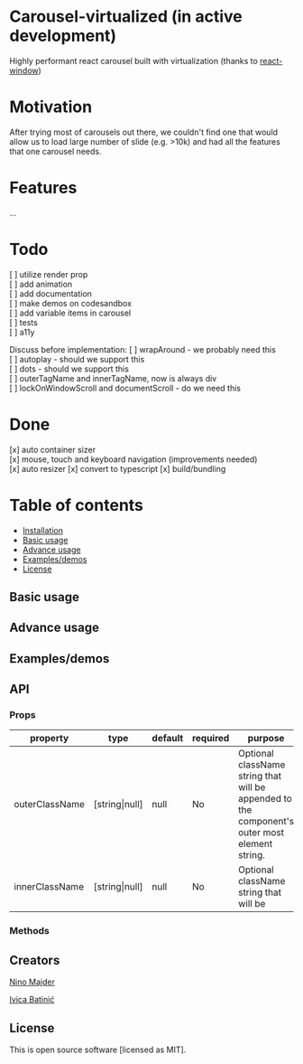 # Carousel-virtualized (in active development)
Highly performant react carousel built with virtualization (thanks to [react-window](https://github.com/bvaughn/react-window "react-window github page"))

# Motivation
After trying most of carousels out there, we couldn't find one that would allow us to load large number of slide (e.g. >10k) and had all the features that one carousel needs.

# Features
...

# Todo
[ ] utilize render prop  
[ ] add animation  
[ ] add documentation  
[ ] make demos on codesandbox  
[ ] add variable items in carousel  
[ ] tests  
[ ] a11y  

Discuss before implementation:
[ ] wrapAround - we probably need this  
[ ] autoplay - should we support this  
[ ] dots  - should we support this  
[ ] outerTagName and innerTagName, now is always div  
[ ] lockOnWindowScroll and documentScroll - do we need this  

# Done
[x] auto container sizer  
[x] mouse, touch and keyboard navigation (improvements needed)  
[x] auto resizer 
[x] convert to typescript 
[x] build/bundling



# Table of contents
  * [Installation](#-installation)
  * [Basic usage](#-basic-usage)
  * [Advance usage](#-advance-usage)
  * [Examples/demos](#-examples/demos)
  * [License](#-license)

## Basic usage

## Advance usage

## Examples/demos

## API
### Props
| property | type | default | required | purpose |
| -------- | ---- | ------- | -------- | ------- |
| outerClassName| [string&#124;null] | null | No | Optional className string that will be appended to the component's outer most element string. |
| innerClassName| [string&#124;null] | null | No | Optional className string that will be 

### Methods


## Creators
[Nino Majder](https://github.com/NinoMaj "Nino Majder's github page")

[Ivica Batinić](https://github.com/isBatak "Ivica Batinić's github page")

## License
This is open source software [licensed as MIT].
